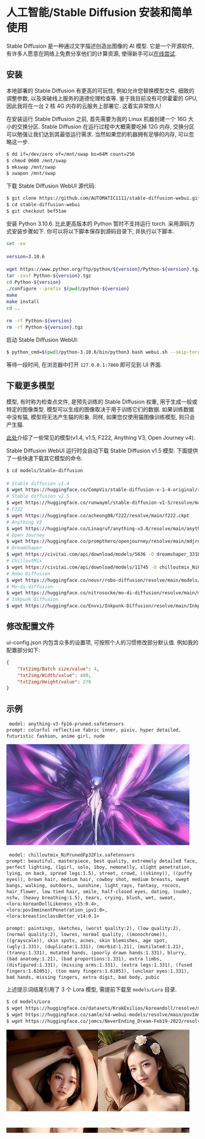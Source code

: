 # 人工智能/Stable Diffusion 安装和简单使用

Stable Diffusion 是一种通过文字描述创造出图像的 AI 模型. 它是一个开源软件, 有许多人愿意在网络上免费分享他们的计算资源, 使得新手可以[在线尝试](https://stablediffusionweb.com/#demo).

## 安装

本地部署的 Stable Diffusion 有更高的可玩性, 例如允许您替换模型文件, 细致的调整参数, 以及突破线上服务的道德伦理检查等. 鉴于我目前没有可供霍霍的 GPU, 因此我将在一台 2 核 4G 内存的云服务上部署它. 这着实非常惊人!

在安装运行 Stable Diffusion 之前, 首先需要为我的 Linux 机器创建一个 16G 大小的交换分区. Stable Diffusion 在运行过程中大概需要吃掉 12G 内存, 交换分区可以勉强让我们达到其最低运行需求. 当然如果您的机器拥有足够的内存, 可以忽略这一步.

```sh
$ dd if=/dev/zero of=/mnt/swap bs=64M count=256
$ chmod 0600 /mnt/swap
$ mkswap /mnt/swap
$ swapon /mnt/swap
```

下载 Stable Diffusion WebUI 源代码:

```sh
$ git clone https://github.com/AUTOMATIC1111/stable-diffusion-webui.git
$ cd stable-diffusion-webui
$ git checkout bef51ae
```

安装 Python 3.10.6. 比此更高版本的 Python 暂时不支持运行 torch. 采用源码方式安装步骤如下. 你可以将以下脚本保存到源码目录下, 并执行以下脚本.

```sh
set -ex

version=3.10.6

wget https://www.python.org/ftp/python/${version}/Python-${version}.tgz
tar -zxvf Python-${version}.tgz
cd Python-${version}
./configure --prefix $(pwd)/python-${version}
make
make install
cd ..

rm -rf Python-${version}
rm -rf Python-${version}.tgz
```

启动 Stable Diffusion WebUI:

```sh
$ python_cmd=$(pwd)/python-3.10.6/bin/python3 bash webui.sh --skip-torch-cuda-test --use-cpu all --lowram --no-half --listen
```

等待一段时间, 在浏览器中打开 `127.0.0.1:7860` 即可见到 UI 界面.

## 下载更多模型

模型, 有时称为检查点文件, 是预先训练的 Stable Diffusion 权重, 用于生成一般或特定的图像类型. 模型可以生成的图像取决于用于训练它们的数据. 如果训练数据中没有猫, 模型将无法产生猫的形象. 同样, 如果您仅使用猫图像训练模型, 则只会产生猫.

[此处](https://stable-diffusion-art.com/models/)介绍了一些常见的模型(v1.4, v1.5, F222, Anything V3, Open Journey v4).

Stable Diffusion WebUI 运行时会自动下载 Stable Diffusion v1.5 模型. 下面提供了一些快速下载其它模型的命令.

```sh
$ cd models/Stable-diffusion

# Stable diffusion v1.4
$ wget https://huggingface.co/CompVis/stable-diffusion-v-1-4-original/resolve/main/sd-v1-4.ckpt
# Stable diffusion v1.5
$ wget https://huggingface.co/runwayml/stable-diffusion-v1-5/resolve/main/v1-5-pruned-emaonly.ckpt
# F222
$ wget https://huggingface.co/acheong08/f222/resolve/main/f222.ckpt
# Anything V3
$ wget https://huggingface.co/Linaqruf/anything-v3.0/resolve/main/anything-v3-fp16-pruned.safetensors
# Open Journey
$ wget https://huggingface.co/prompthero/openjourney/resolve/main/mdjrny-v4.ckpt
# DreamShaper
$ wget https://civitai.com/api/download/models/5636 -O dreamshaper_331BakedVae.safetensors
# ChilloutMix
$ wget https://civitai.com/api/download/models/11745 -O chilloutmix_NiPrunedFp32Fix.safetensors
# Robo Diffusion
$ wget https://huggingface.co/nousr/robo-diffusion/resolve/main/models/robo-diffusion-v1.ckpt
# Mo-di-diffusion
$ wget https://huggingface.co/nitrosocke/mo-di-diffusion/resolve/main/moDi-v1-pruned.ckpt
# Inkpunk Diffusion
$ wget https://huggingface.co/Envvi/Inkpunk-Diffusion/resolve/main/Inkpunk-Diffusion-v2.ckpt
```

## 修改配置文件

ui-config.json 内包含众多的设置项, 可按照个人的习惯修改部分默认值. 例如我的配置部分如下:

```json
{
    "txt2img/Batch size/value": 4,
    "txt2img/Width/value": 480,
    "txt2img/Height/value": 270
}
```

## 示例

```text
 model: anything-v3-fp16-pruned.safetensors
prompt: colorful reflective fabric inner, pixiv, hyper detailed, futuristic fashion, anime girl, nude
```

![img](../../img/ai/stable_diffusion/01.jpg)

```text
 model: chilloutmix_NiPrunedFp32Fix.safetensors
prompt: beautiful, masterpiece, best quality, extremely detailed face, perfect lighting, (1girl, solo, 1boy, nemonelly, slight penetration, lying, on back, spread legs:1.5), street, crowd, ((skinny)), ((puffy eyes)), brown hair, medium hair, cowboy shot, medium breasts, swept bangs, walking, outdoors, sunshine, light_rays, fantasy, rococo, hair_flower, low tied hair, smile, half-closed eyes, dating, (nude), nsfw, (heavy breathing:1.5), tears, crying, blush, wet, sweat, <lora:koreanDollLikeness_v15:0.4>, <lora:povImminentPenetration_ipv1:0>, <lora:breastinclassBetter_v14:0.1>

prompt: paintings, sketches, (worst quality:2), (low quality:2), (normal quality:2), lowres, normal quality, ((monochrome)), ((grayscale)), skin spots, acnes, skin blemishes, age spot, (ugly:1.331), (duplicate:1.331), (morbid:1.21), (mutilated:1.21), (tranny:1.331), mutated hands, (poorly drawn hands:1.331), blurry, (bad anatomy:1.21), (bad proportions:1.331), extra limbs, (disfigured:1.331), (missing arms:1.331), (extra legs:1.331), (fused fingers:1.61051), (too many fingers:1.61051), (unclear eyes:1.331), bad hands, missing fingers, extra digit, bad body, pubic
```

上述提示词结尾引用了 3 个 Lora 模型, 需提前下载至 `models/Lora` 目录.

```sh
$ cd models/Lora
$ wget https://huggingface.co/datasets/KrakExilios/koreandoll/resolve/main/koreanDollLikeness_v15.safetensors
$ wget https://huggingface.co/samle/sd-webui-models/resolve/main/povImminentPenetration_ipv1.safetensors
$ wget https://huggingface.co/jomcs/NeverEnding_Dream-Feb19-2023/resolve/main/lora/breastinclassBetter_v14.safetensors
```

![img](../../img/ai/stable_diffusion/02.jpg)
